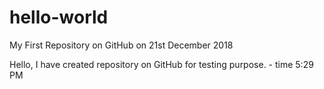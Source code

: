 # hello-world
My First Repository on GitHub on 21st December 2018

Hello,
I have created repository on GitHub for testing purpose. - time 5:29 PM
